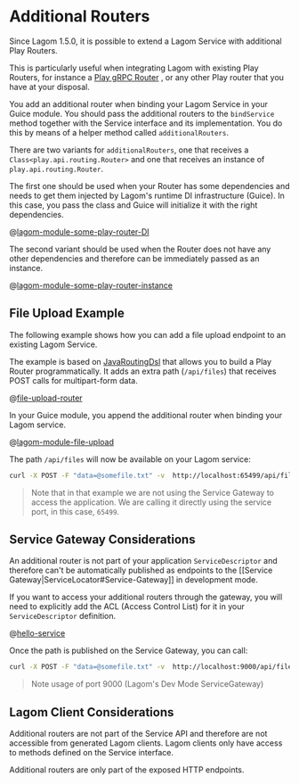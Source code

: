 # Additional Routers

Since Lagom 1.5.0, it is possible to extend a Lagom Service with additional Play Routers.

This is particularly useful when integrating Lagom with existing Play Routers, for instance a [Play gRPC Router](https://developer.lightbend.com/docs/play-grpc/0.5.0/lagom/serving-grpc.html) , or any other Play router that you have at your disposal.

You add an additional router when binding your Lagom Service in your Guice module. You should pass the additional routers to the `bindService` method together with the Service interface and its implementation. You do this by means of a helper method called `additionalRouters`.

There are two variants for `additionalRouters`, one that receives a `Class<play.api.routing.Router>` and one that receives an instance of `play.api.routing.Router`.

The first one should be used when your Router has some dependencies and needs to get them injected  by Lagom's runtime DI infrastructure (Guice). In this case, you pass the class and Guice will initialize it with the right dependencies.

@[lagom-module-some-play-router-DI](code/docs/services/AdditionalRouters.java)

The second variant should be used when the Router does not have any other dependencies and therefore can be immediately passed as an instance.

@[lagom-module-some-play-router-instance](code/docs/services/AdditionalRouters.java)


## File Upload Example

The following example shows how you can add a file upload endpoint to an existing Lagom Service.

The example is based on [JavaRoutingDsl](https://www.playframework.com/documentation/2.7.x/JavaRoutingDsl) that allows you to build a Play Router programmatically. It adds an extra path (`/api/files`) that receives POST calls for multipart-form data.

@[file-upload-router](code/docs/services/AdditionalRouters.java)

In your Guice module, you append the additional router when binding your Lagom service.

@[lagom-module-file-upload](code/docs/services/AdditionalRouters.java)

The path `/api/files` will now be available on your Lagom service:

```bash
curl -X POST -F "data=@somefile.txt" -v  http://localhost:65499/api/files
```

> Note that in that example we are not using the Service Gateway to access the application. We are calling it directly using the service port, in this case, `65499`.

## Service Gateway Considerations

An additional router is not part of your application `ServiceDescriptor` and therefore can't be automatically published as endpoints to the [[Service Gateway|ServiceLocator#Service-Gateway]] in development mode.

If you want to access your additional routers through the gateway, you will need to explicitly add the ACL (Access Control List) for it in your `ServiceDescriptor` definition.


@[hello-service](code/docs/services/AdditionalRouters.java)

Once the path is published on the Service Gateway, you can call:

```bash
curl -X POST -F "data=@somefile.txt" -v  http://localhost:9000/api/files
```

> Note usage of port 9000 (Lagom's Dev Mode ServiceGateway)

## Lagom Client Considerations

Additional routers are not part of the Service API and therefore are not accessible from generated Lagom clients. Lagom clients only have access to methods defined on the Service interface.

Additional routers are only part of the exposed HTTP endpoints.
